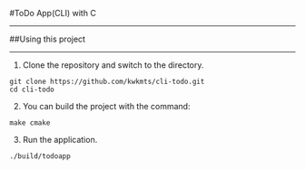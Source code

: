 #ToDo App(CLI) with C

---

##Using this project

---

1. Clone the repository and switch to the directory.

~~~
git clone https://github.com/kwkmts/cli-todo.git
cd cli-todo
~~~

2. You can build the project with the command:

~~~
make cmake
~~~

3. Run the application.

~~~
./build/todoapp
~~~
